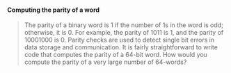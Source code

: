 #### Computing the parity of a word

> The parity of a binary word is 1 if the number of 1s in the word is odd; otherwise, it is 0. For example, the parity of 1011 is 1, and the parity of 10001000 is 0. Parity checks are used to detect single bit errors in data storage and communication. It is fairly straightforward to write code that computes the parity of a 64-bit word. How would you compute the parity of a very large number of 64-words?
>
> 